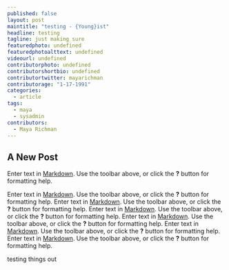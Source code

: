 ```yaml
---
published: false
layout: post
maintitle: "testing - {Young}ist"
headline: testing
tagline: just making sure
featuredphoto: undefined
featuredphotoalttext: undefined
videourl: undefined
contributorphoto: undefined
contributorshortbio: undefined
contributortwitter: mayarichman
contributorage: "1-17-1991"
categories: 
  - article
tags: 
  - maya
  - sysadmin
contributors: 
  - Maya Richman
---
```


## A New Post

Enter text in [Markdown](http://daringfireball.net/projects/markdown/). Use the toolbar above, or click the **?** button for formatting help.


Enter text in [Markdown](http://daringfireball.net/projects/markdown/). Use the toolbar above, or click the **?** button for formatting help.
Enter text in [Markdown](http://daringfireball.net/projects/markdown/). Use the toolbar above, or click the **?** button for formatting help.
Enter text in [Markdown](http://daringfireball.net/projects/markdown/). Use the toolbar above, or click the **?** button for formatting help.
Enter text in [Markdown](http://daringfireball.net/projects/markdown/). Use the toolbar above, or click the **?** button for formatting help.
Enter text in [Markdown](http://daringfireball.net/projects/markdown/). Use the toolbar above, or click the **?** button for formatting help.
Enter text in [Markdown](http://daringfireball.net/projects/markdown/). Use the toolbar above, or click the **?** button for formatting help.

testing things out
